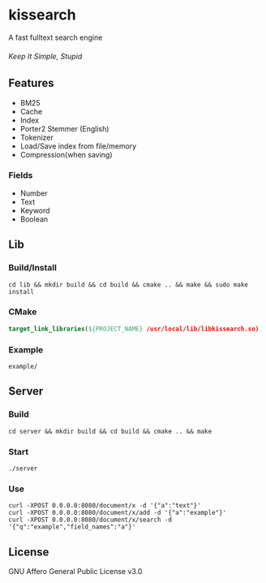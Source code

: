 # kissearch
A fast fulltext search engine
###### Keep It Simple, Stupid
## Features
- BM25
- Cache
- Index
- Porter2 Stemmer (English)
- Tokenizer
- Load/Save index from file/memory
- Compression(when saving)
### Fields
- Number
- Text
- Keyword
- Boolean
## Lib
### Build/Install
```shell
cd lib && mkdir build && cd build && cmake .. && make && sudo make install
```
### CMake
```cmake
target_link_libraries(${PROJECT_NAME} /usr/local/lib/libkissearch.so)
```
### Example
```shell
example/
```
## Server
### Build
```shell
cd server && mkdir build && cd build && cmake .. && make
```
### Start
```shell
./server
```
### Use
```shell
curl -XPOST 0.0.0.0:8080/document/x -d '{"a":"text"}'
curl -XPOST 0.0.0.0:8080/document/x/add -d '{"a":"example"}'
curl -XPOST 0.0.0.0:8080/document/x/search -d '{"q":"example","field_names":"a"}'
```
## License
GNU Affero General Public License v3.0
